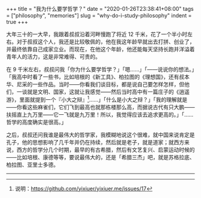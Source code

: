 +++
title = "我为什么要学哲学？"
date = "2020-01-26T23:38:41+08:00"
tags = ["philosophy", "memories"]
slug = "why-do-i-study-philosophy"
indent = true
+++

大年三十的一大早，我跟着叔叔沿着河畔慢跑了将近 12 千米，花了一个半小时左右。对于叔叔这个人，我还是比较敬佩的，他在我这年龄早就出去打拼、创业了，并最终依靠自己成家立业。而现在，在他这个年龄，他还能每天坚持长跑并洋溢着青年人的活力，这是非常难得、可贵的。

在 9 千米左右，叔叔问我「你为什么要学哲学？」「嗯……」「——说说你的想法。」「我高中时看了一些书，比如培根的《新工具》、柏拉图的《理想国》，还有叔本华、尼采的一些作品。当时——你看我们谈目标，都是说自己要怎样怎样，但他们，一谈就是文明、国家，这就让我感觉——然后当时高中有一篇庄子的《逍遥游》，里面就提到一个『小大之辩』[^1]……」「什么是小大之辩？」「我的理解就是——你看这些麻雀们，它们飞到最高也就那栋楼那么高，而据说古代有只大鹏——扶摇直上九万里——它一飞就是九万里！所以，我觉得应该去追求更高的。」「……哲学的高度确实是很高。」

之后，叔叔还问我谁是最伟大的哲学家，我模糊地说这个很难，就中国来说肯定是孔子，他的思想影响了几千年并仍在持续，然后就是老子，就是道家；就西方来说，西方的哲学分几个时期，最早的有古希腊，然后有文艺复兴、启蒙运动时候的——比如培根、康德等等，要说最伟大的，还是「希腊三杰」吧，就是苏格拉底、柏拉图、亚里士多德。

---

[^1]: 说明：<https://github.com/yixiuer/yixiuer.me/issues/17>
